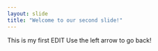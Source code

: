 ```yaml
---
layout: slide
title: "Welcome to our second slide!"
---
```

This is my first EDIT
Use the left arrow to go back!
